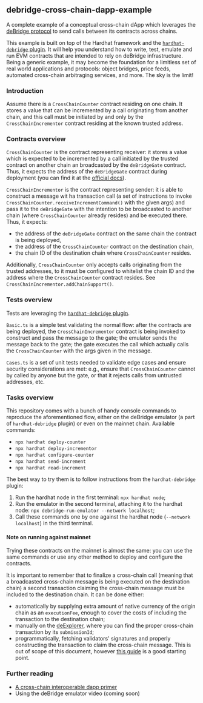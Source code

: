 ## debridge-cross-chain-dapp-example

A complete example of a conceptual cross-chain dApp which leverages the [deBridge protocol](https://debridge.finance) to send calls between its contracts across chains.

This example is built on top of the Hardhat framework and the [`hardhat-debridge` plugin](https://github.com/debridge-finance/hardhat-debridge). It will help you understand how to write, test, emulate and run EVM contracts that are intended to rely on deBridge infrastructure. Being a generic example, it may become the foundation for a limitless set of real world applications and protocols: object bridges, price feeds, automated cross-chain arbitraging services, and more. The sky is the limit!

### Introduction

Assume there is a `CrossChainCounter` contract residing on one chain. It stores a value that can be incremented by a call originating from another chain, and this call must be initiated by and only by the `CrossChainIncrementor` contract residing at the known trusted address.

### Contracts overview

`CrossChainCounter` is the contract representing receiver: it stores a value which is expected to be incremented by a call initiated by the trusted contract on another chain an broadcasted by the `deBridgeGate` contract. Thus, it expects the address of the `deBridgeGate` contract during deployment (you can find it at the [official docs](https://docs.debridge.finance/contracts/mainnet-addresses)).

`CrossChainIncrementor` is the contract representing sender: it is able to construct a message wit ha transaction call (a set of instructions to invoke `CrossChainCounter.receiveIncrementCommand()` with the given args) and pass it to the `deBridgeGate` with the intention to be broadcasted to another chain (where `CrossChainCounter` already resides) and be executed there. Thus, it expects:
- the address of the `deBridgeGate` contract on the same chain the contract is being deployed,
- the address of the `CrossChainCounter` contract on the destination chain,
- the chain ID of the destination chain where `CrossChainCounter` resides.

Additionally, `CrossChainCounter` only accepts calls originating from the trusted addresses, to it must be configured to whitelist the chain ID and the address where the `CrossChainCounter` contract resides. See `CrossChainIncrementor.addChainSupport()`.

### Tests overview

Tests are leveraging the [`hardhat-debridge` plugin](https://github.com/debridge-finance/hardhat-debridge).

`Basic.ts` is a simple test validating the normal flow: after the contracts are being deployed, the `CrossChainIncrementor` contract is being invoked to construct and pass the message to the gate; the emulator sends the message back to the gate; the gate executes the call which actually calls the `CrossChainCounter` with the args given in the message.

`Cases.ts` is a set of unit tests needed to validate edge cases and ensure security considerations are met: e.g., ensure that `CrossChainCounter` cannot by called by anyone but the gate, or that it rejects calls from untrusted addresses, etc.


### Tasks overview

This repository comes with a bunch of handy console commands to reproduce the aforementioned flow, either on the deBridge emulator (a part of `hardhat-debridge` plugin) or even on the mainnet chain. Available commands:
- `npx hardhat deploy-counter`
- `npx hardhat deploy-incrementor`
- `npx hardhat configure-counter`
- `npx hardhat send-increment`
- `npx hardhat read-increment`

The best way to try them is to follow instructions from the `hardhat-debridge` plugin:
1. Run the hardhat node in the first terminal: `npx hardhat node`;
2. Run the emulator in the second terminal, attaching it to the hardhat node: `npx debridge-run-emulator --network localhost`;
3. Call these commands one by one against the hardhat node (`--network localhost`) in the third terminal.

#### Note on running against mainnet

Trying these contracts on the mainnet is almost the same: you can use the same commands or use any other method to deploy and configure the contracts.

It is important to remember that to finalize a cross-chain call (meaning that a broadcasted cross-chain message is being executed on the destination chain) a second transaction claiming the cross-chain message must be included to the destination chain. It can be done either:
- automatically by supplying extra amount of native currency of the origin chain as an `executionFee`, enough to cover the costs of including the transaction to the destination chain;
- manually on the [deExplorer](https://explorer.debridge.finance/), where you can find the proper cross-chain transaction by its `submissionId`;
- programmatically, fetching validators' signatures and properly constructing the transaction to claim the cross-chain message. This is out of scope of this document, however [this guide](https://docs.debridge.finance/build-with-debridge/a-cross-chain-interoperable-dapp-primer) is a good starting point.

### Further reading

- [A cross-chain interoperable dapp primer](https://docs.debridge.finance/build-with-debridge/a-cross-chain-interoperable-dapp-primer)
- Using the deBridge emulator video (coming soon)

